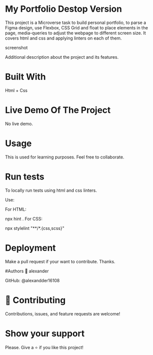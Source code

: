 

# My Portfolio Destop Version
This project is a Microverse task to build personal portfolio, to parse a Figma design, use Flexbox, CSS Grid and float to place elements in the page, media-queries to adjust the webpage to different screen size. It covers html and css and applying linters on each of them.

screenshot

Additional description about the project and its features.

# Built With
Html + Css

# Live Demo Of The Project
No live demo.

# Usage
This is used for learning purposes. Feel free to collaborate.

# Run tests
To locally run tests using html and css linters.

Use:

For HTML:

npx hint .
For CSS:

npx stylelint "**/*.{css,scss}" 
# Deployment
Make a pull request if your want to contribute. Thanks.

#Authors
👤 alexander

GitHub: @alexandder16108
# 🤝 Contributing
Contributions, issues, and feature requests are welcome!

# Show your support
Please. Give a ⭐️ if you like this project!
